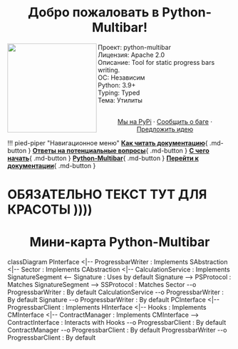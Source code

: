 <h1 align="center">Добро пожаловать в Python-Multibar!</h1>

<img src="https://media.giphy.com/media/UeRFyF2fJcfnwjVkIn/giphy.gif" align="left" width="200px"/>

Проект: python-multibar
<br>
Лицензия: Apache 2.0
<br>
Описание: Tool for static progress bars writing.
<br>
ОС: Независим
<br>
Python: 3.9+
<br>
Typing: Typed
<br>
Тема: Утилиты
<br />
    <p align="center">
    <br />
    <a href="https://pypi.org/project/python-multibar/">Мы на PyPi</a>
    ·
    <a href="https://github.com/Animatea/python-multibar/issues">Сообщить о баге</a>
    ·
    <a href="https://github.com/Animatea/python-multibar/issues">Предложить идею</a>

!!! pied-piper "Навигационное меню"
[**Как читать документацию**](howto.ru.md){ .md-button }
[**Ответы на потенциальные вопросы**](faq.ru.md){ .md-button }
[**С чего начать**](quickstart.ru.md){ .md-button }
[**Python-Multibar**](about.ru.md){ .md-button }
[**Перейти к документации**](errors.md){ .md-button }

# ОБЯЗАТЕЛЬНО ТЕКСТ ТУТ ДЛЯ КРАСОТЫ ))))

<h1 align="center">Мини-карта Python-Multibar</h1>

<div class="mermaid">
    classDiagram
    PInterface <|-- ProgressbarWriter : Implements
    SAbstraction <|-- Sector : Implements
    CAbstraction <|-- CalculationService : Implements
    SignatureSegment <-- Signature : Uses by default
    Signature --> PSProtocol : Matches
    SignatureSegment --> SSProtocol : Matches
    Sector --o ProgressbarWriter : By default
    CalculationService --o ProgressbarWriter : By default
    Signature --o ProgressbarWriter : By default
    PCInterface <|-- ProgressbarClient : Implements
    HInterface <|-- Hooks : Implements
    CMInterface <|-- ContractManager : Implements
    CMInterface --> ContractInterface : Interacts with
    Hooks --o ProgressbarClient : By default
    ContractManager --o ProgressbarClient : By default
    ProgressbarWriter --o ProgressbarClient : By default
</div>
